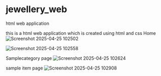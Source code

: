 # jewellery_web
html web application

this is a html web application which is created using html and css 
Home
![Screenshot 2025-04-25 102502](https://github.com/user-attachments/assets/f728f8fc-302c-4f0a-b129-349e2cf767b4)

![Screenshot 2025-04-25 102558](https://github.com/user-attachments/assets/2be4cdfd-a788-4844-9a14-97015f526e9d)


Samplecategory page
![Screenshot 2025-04-25 102624](https://github.com/user-attachments/assets/c9e78371-ee7c-4669-a573-ae784292563b)

sample item page 
![Screenshot 2025-04-25 102908](https://github.com/user-attachments/assets/372df115-2ad7-4c0e-9c35-529bab60bcb8)

